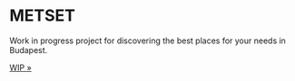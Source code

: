 # METSET

Work in progress project for discovering the best places for your needs in Budapest.

[WIP »](https://www.behance.net/gallery/106269481/METSZET)
